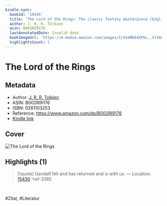 ```yaml
---
kindle-sync:
  bookId: '19345'
  title: 'The Lord of the Rings: The classic fantasy masterpiece (English Edition)'
  author: J. R. R. Tolkien
  asin: B002RI9176
  lastAnnotatedDate: Invalid date
  bookImageUrl: 'https://m.media-amazon.com/images/I/91mMbE4XPkL._SY160.jpg'
  highlightsCount: 1
---
```

# The Lord of the Rings
## Metadata
* Author: [J. R. R. Tolkien](<https://www.goodreads.com/search?q=J. R. R. Tolkien>)
* ASIN: B002RI9176
* ISBN: 0261103253
* Reference: https://www.amazon.com/dp/B002RI9176
* [Kindle link](kindle://book?action=open&asin=B002RI9176)

## Cover
![The Lord of the Rings](https://m.media-amazon.com/images/I/91mMbE4XPkL._SY160.jpg)

## Highlights (1)

> [!quote]
> Gandalf fell and has returned and is with us. — Location: [15430](kindle://book?action=open&asin=B002RI9176&location=15430) ^ref-3385

<br>

#Zitat, #Literatur
